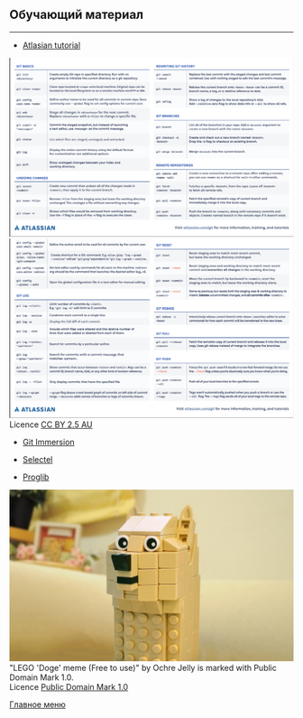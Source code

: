 ## Обучающий материал 
---
- [Atlasian tutorial](https://www.atlassian.com/ru/git/tutorials/setting-up-a-repository)

![](./img/1.png)  
![](./img/2.png)  
Licence [CC BY 2.5 AU](https://creativecommons.org/licenses/by/2.5/au/)

- [Git Immersion](https://gitimmersion.com)

- [Selectel](https://selectel.ru/blog/tutorials/git-setup-and-common-commands/)

- [Proglib](https://proglib.io/p/git-for-half-an-hour)

![](./img/dogo.jpg)
"LEGO 'Doge' meme (Free to use)" by Ochre Jelly is marked with Public Domain Mark 1.0.  
Licence [Public Domain Mark 1.0](https://creativecommons.org/publicdomain/mark/1.0/)

[Главное меню](./readme.md)